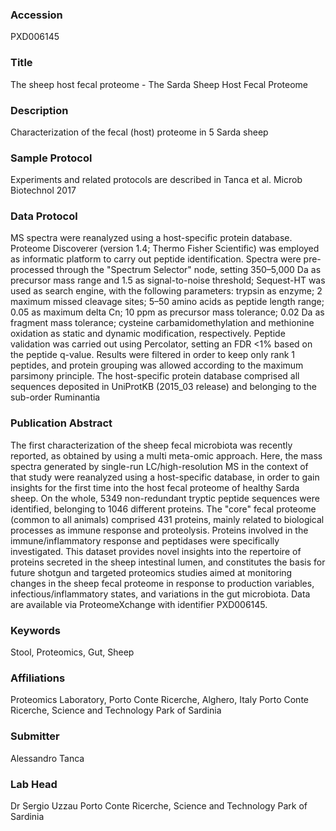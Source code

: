 ### Accession
PXD006145

### Title
The sheep host fecal proteome -  The Sarda Sheep Host Fecal Proteome

### Description
Characterization of the fecal (host) proteome in 5 Sarda sheep

### Sample Protocol
Experiments and related protocols are described in Tanca et al. Microb Biotechnol 2017

### Data Protocol
MS spectra were reanalyzed using a host-specific protein database. Proteome Discoverer (version 1.4; Thermo Fisher Scientific) was employed as informatic platform to carry out peptide identification. Spectra were pre-processed through the "Spectrum Selector" node, setting 350–5,000 Da as precursor mass range and 1.5 as signal-to-noise threshold; Sequest-HT was used as search engine, with the following parameters: trypsin as enzyme; 2 maximum missed cleavage sites; 5–50 amino acids as peptide length range; 0.05 as maximum delta Cn; 10 ppm as precursor mass tolerance; 0.02 Da as fragment mass tolerance; cysteine carbamidomethylation and methionine oxidation as static and dynamic modification, respectively. Peptide validation was carried out using Percolator, setting an FDR <1% based on the peptide q-value. Results were filtered in order to keep only rank 1 peptides, and protein grouping was allowed according to the maximum parsimony principle. The host-specific protein database comprised all sequences deposited in UniProtKB (2015_03 release) and belonging to the sub-order Ruminantia

### Publication Abstract
The first characterization of the sheep fecal microbiota was recently reported, as obtained by using a multi meta-omic approach. Here, the mass spectra generated by single-run LC/high-resolution MS in the context of that study were reanalyzed using a host-specific database, in order to gain insights for the first time into the host fecal proteome of healthy Sarda sheep. On the whole, 5349 non-redundant tryptic peptide sequences were identified, belonging to 1046 different proteins. The "core" fecal proteome (common to all animals) comprised 431 proteins, mainly related to biological processes as immune response and proteolysis. Proteins involved in the immune/inflammatory response and peptidases were specifically investigated. This dataset provides novel insights into the repertoire of proteins secreted in the sheep intestinal lumen, and constitutes the basis for future shotgun and targeted proteomics studies aimed at monitoring changes in the sheep fecal proteome in response to production variables, infectious/inflammatory states, and variations in the gut microbiota. Data are available via ProteomeXchange with identifier PXD006145.

### Keywords
Stool, Proteomics, Gut, Sheep

### Affiliations
Proteomics Laboratory, Porto Conte Ricerche, Alghero, Italy
Porto Conte Ricerche, Science and Technology Park of Sardinia

### Submitter
Alessandro Tanca

### Lab Head
Dr Sergio Uzzau
Porto Conte Ricerche, Science and Technology Park of Sardinia



